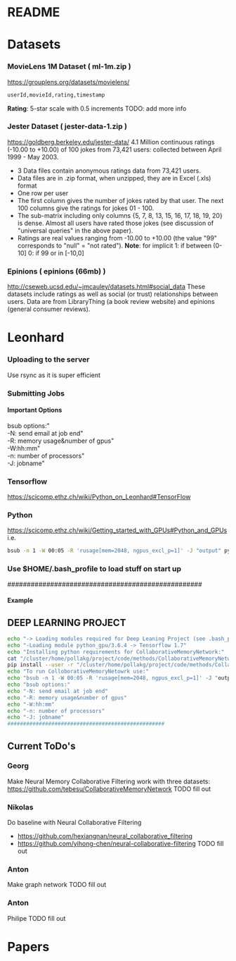 # README 

# Datasets
### MovieLens 1M Dataset ( ml-1m.zip )
https://grouplens.org/datasets/movielens/

``` bash
userId,movieId,rating,timestamp
```
**Rating**: 5-star scale with 0.5 increments
TODO: add more info

### Jester Dataset ( jester-data-1.zip )
https://goldberg.berkeley.edu/jester-data/
4.1 Million continuous ratings (-10.00 to +10.00) of 100 jokes from 73,421 users: collected between April 1999 - May 2003.

- 3 Data files contain anonymous ratings data from 73,421 users.
- Data files are in .zip format, when unzipped, they are in Excel (.xls) format
- One row per user
- The first column gives the number of jokes rated by that user. The next 100 columns give the ratings for jokes 01 - 100.
- The sub-matrix including only columns {5, 7, 8, 13, 15, 16, 17, 18, 19, 20} is dense. 
  Almost all users have rated those jokes (see discussion of "universal queries" in the above paper).
- Ratings are real values ranging from -10.00 to +10.00 (the value "99" corresponds to "null" = "not rated").
  **Note**: for implicit 1: if between (0-10]
                         0: if 99 or in [-10,0] 

### Epinions ( epinions (66mb) )
http://cseweb.ucsd.edu/~jmcauley/datasets.html#social_data
These datasets include ratings as well as social (or trust) relationships between users. Data are from LibraryThing (a book review website) and epinions (general consumer reviews).


# Leonhard
### Uploading to the server 
Use rsync as it is super efficient

### Submitting Jobs
#### Important Options
bsub options:"  
-N: send email at job end"  
-R: memory usage&number of gpus"  
-W:hh:mm"  
-n: number of processors"  
-J: jobname"  

### Tensorflow 
https://scicomp.ethz.ch/wiki/Python_on_Leonhard#TensorFlow
### Python 
https://scicomp.ethz.ch/wiki/Getting_started_with_GPUs#Python_and_GPUs
i.e.
```bash
bsub -n 1 -W 00:05 -R 'rusage[mem=2048, ngpus_excl_p=1]' -J "output" python my_script.py
```
### Use $HOME/.bash_profile to load stuff on start up
##################################################
#### Example
## DEEP LEARNING PROJECT
```bash
echo "-> Loading modules required for Deep Leaning Project (see .bash_progile)"
echo "-Loading module python_gpu/3.6.4 -> Tensorflow 1.7"
echo "Installing python requirements for CollaborativeMemoryNetwork:"
cat "/cluster/home/pollakg/project/code/methods/CollaborativeMemoryNetwork/requirements.txt"
pip install --user -r "/cluster/home/pollakg/project/code/methods/CollaborativeMemoryNetwork/requirements.txt"
echo "To run ColloborativeMemoryNetowrk use:"
echo "bsub -n 1 -W 00:05 -R 'rusage[mem=2048, ngpus_excl_p=1]' -J "output" python train.py --gpu 0 --dataset data/citeulike-a.npz --pretrain pretrain/citeulike-a_e50.npz"
echo "bsub options:"
echo "-N: send email at job end"
echo "-R: memory usage&number of gpus"
echo "-W:hh:mm"
echo "-n: number of processors"
echo "-J: jobname"
##################################################
```

## Current ToDo's
### Georg
Make Neural Memory Collaborative Filtering work with three datasets:
https://github.com/tebesu/CollaborativeMemoryNetwork
TODO fill out
### Nikolas
Do baseline with Neural Collaborative Filtering 
- https://github.com/hexiangnan/neural_collaborative_filtering
- https://github.com/yihong-chen/neural-collaborative-filtering
TODO fill out
### Anton
Make graph network 
TODO fill out
### Anton
Philipe 
TODO fill out

# Papers